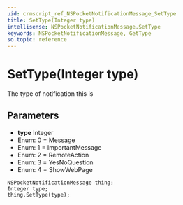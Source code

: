 ```yaml
---
uid: crmscript_ref_NSPocketNotificationMessage_SetType
title: SetType(Integer type)
intellisense: NSPocketNotificationMessage.SetType
keywords: NSPocketNotificationMessage, GetType
so.topic: reference
---
```


# SetType(Integer type)

The type of notification this is

## Parameters

* **type** Integer
* Enum: 0 = Message
* Enum: 1 = ImportantMessage
* Enum: 2 = RemoteAction
* Enum: 3 = YesNoQuestion
* Enum: 4 = ShowWebPage

```crmscript
NSPocketNotificationMessage thing;
Integer type;
thing.SetType(type);
```

